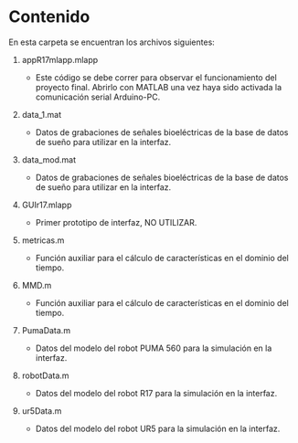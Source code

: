 # Contenido
En esta carpeta se encuentran los archivos siguientes:

1. appR17mlapp.mlapp
    * Este código se debe correr para observar el funcionamiento del proyecto final. Abrirlo con MATLAB una vez haya sido activada la comunicación serial Arduino-PC.
    
2. data_1.mat
    * Datos de grabaciones de señales bioeléctricas de la base de datos de sueño para utilizar en la interfaz.

3. data_mod.mat
    * Datos de grabaciones de señales bioeléctricas de la base de datos de sueño para utilizar en la interfaz.
    
4. GUIr17.mlapp
    * Primer prototipo de interfaz, NO UTILIZAR.
    
5. metricas.m
    * Función auxiliar para el cálculo de características en el dominio del tiempo.
    
6. MMD.m
    * Función auxiliar para el cálculo de características en el dominio del tiempo.
    
7. PumaData.m
    * Datos del modelo del robot PUMA 560 para la simulación en la interfaz.
    
8. robotData.m
    * Datos del modelo del robot R17 para la simulación en la interfaz.
    
9. ur5Data.m
    * Datos del modelo del robot UR5 para la simulación en la interfaz.
